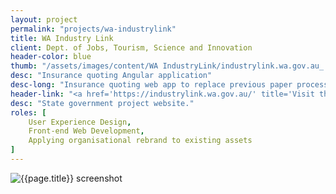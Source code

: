 ```yaml
---
layout: project
permalink: "projects/wa-industrylink"
title: WA Industry Link
client: Dept. of Jobs, Tourism, Science and Innovation
header-color: blue
thumb: "/assets/images/content/WA IndustryLink/industrylink.wa.gov.au_ (1)-compressed.jpg"
desc: "Insurance quoting Angular application"
desc-long: "Insurance quoting web app to replace previous paper processes. Built to work in remote and low-coverage rural areas across Australia and New Zealand."
header-link: "<a href='https://industrylink.wa.gov.au/' title='Visit the WA Industry Link website' target='_blank' class='button solid-white-blue'>Visit the WA Industry Link website</a>"
desc: "State government project website."
roles: [
    User Experience Design,
    Front-end Web Development,
    Applying organisational rebrand to existing assets
]
---
```


![{{page.title}} screenshot]({{page.banner}})
<!-- ![alt text](https://github.com/adam-p/markdown-here/raw/master/src/common/images/icon48.png "Logo Title Text 1") -->

